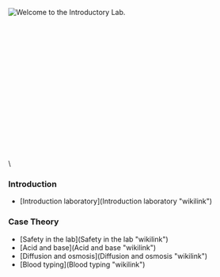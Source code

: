 ![Welcome to the Introductory
Lab.]( Intro_lab_scene.jpg "fig:Welcome to the Introductory Lab.")\
\
\
\
\
\
\
\
\
\
\
\
\
\
\
\
\
\
\

### Introduction

-   [Introduction laboratory](Introduction laboratory "wikilink")

### Case Theory

-   [Safety in the lab](Safety in the lab "wikilink")
-   [Acid and base](Acid and base "wikilink")
-   [Diffusion and osmosis](Diffusion and osmosis "wikilink")
-   [Blood typing](Blood typing "wikilink")

